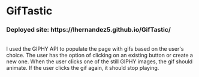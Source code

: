 # GifTastic
<h3>Deployed site: https://lhernandez5.github.io/GifTastic/</h3>
<br>
I used the GIPHY API to populate the page with gifs based on the user's choice. The user has the option of clicking on an existing button or create a new one. When the user clicks one of the still GIPHY images, the gif should animate. If the user clicks the gif again, it should stop playing. 


